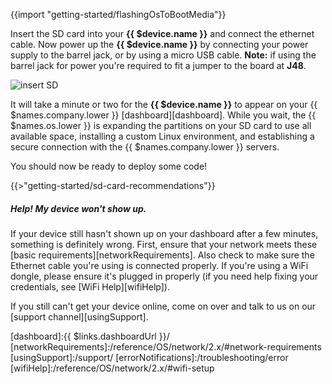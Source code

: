 {{import "getting-started/flashingOsToBootMedia"}}

Insert the SD card into your **{{ $device.name }}** and connect the ethernet cable. Now power up the **{{ $device.name }}** by connecting your power supply to the barrel jack, or by using a micro USB cable. **Note:** if using the barrel jack for power you're required to fit a jumper to the board at **J48**.

![insert SD](/img/gifs/jetson-insert-sd.gif)

It will take a minute or two for the **{{ $device.name }}** to appear on your {{ $names.company.lower }} [dashboard][dashboard]. While you wait, the {{ $names.os.lower }} is expanding the partitions on your SD card to use all available space, installing a custom Linux environment, and establishing a secure connection with the {{ $names.company.lower }} servers.

You should now be ready to deploy some code!

{{>"getting-started/sd-card-recommendations"}}

##### Help! My device won't show up.
If your device still hasn't shown up on your dashboard after a few minutes, something is definitely wrong. First, ensure that your network meets these [basic requirements][networkRequirements]. Also check to make sure the Ethernet cable you're using is connected properly. If you're using a WiFi dongle, please ensure it's plugged in properly (if you need help fixing your credentials, see [WiFi Help][wifiHelp]).

If you still can't get your device online, come on over and talk to us on our [support channel][usingSupport].

[dashboard]:{{ $links.dashboardUrl }}/
[networkRequirements]:/reference/OS/network/2.x/#network-requirements
[usingSupport]:/support/
[errorNotifications]:/troubleshooting/error
[wifiHelp]:/reference/OS/network/2.x/#wifi-setup
